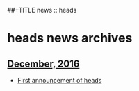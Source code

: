 ##+TITLE news :: heads

heads news archives
===================

## [December, 2016](2016/12/index.html)

* [First announcement of heads](2016/12/heads-announcement.html)
